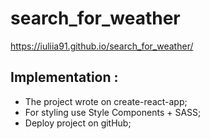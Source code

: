 # search_for_weather
https://iuliia91.github.io/search_for_weather/

## Implementation :
- The project wrote on create-react-app;
- For styling use Style Components + SASS;
- Deploy project on gitHub;
